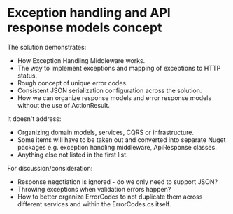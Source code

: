 # Exception handling and API response models concept

The solution demonstrates:

* How Exception Handling Middleware works.
* The way to implement exceptions and mapping of exceptions to HTTP status.
* Rough concept of unique error codes.
* Consistent JSON serialization configuration across the solution.
* How we can organize response models and error response models without the use of ActionResult.

It doesn't address:

* Organizing domain models, services, CQRS or infrastructure.
* Some items will have to be taken out and converted into separate Nuget packages e.g. exception handling middleware, ApiResponse classes.
* Anything else not listed in the first list.

For discussion/consideration:

* Response negotiation is ignored - do we only need to support JSON?
* Throwing exceptions when validation errors happen?
* How to better organize ErrorCodes to not duplicate them across different services and within the ErrorCodes.cs itself.
